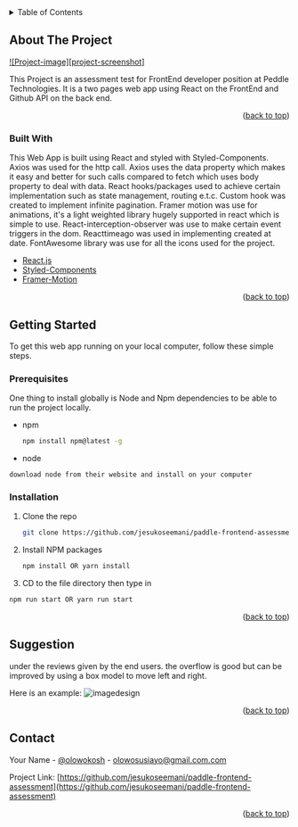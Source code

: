 <div id="top"></div>

<!-- TABLE OF CONTENTS -->
<details>
  <summary>Table of Contents</summary>
  <ol>
    <li>
      <a href="#about-the-project">About The Project</a>
      <ul>
        <li><a href="#built-with">Built With</a></li>
      </ul>
    </li>
    <li>
      <a href="#getting-started">Getting Started</a>
      <ul>
        <li><a href="#prerequisites">Prerequisites</a></li>
        <li><a href="#installation">Installation</a></li>
      </ul>
    </li>
    <li><a href="#usage">Usage</a></li>
    
    <li><a href="#contributing">Contributing</a></li>
    
    <li><a href="#contact">Contact</a></li>
   
  </ol>
</details>



<!-- ABOUT THE PROJECT -->
## About The Project

[![Project-image][project-screenshot]](https://user-images.githubusercontent.com/60023635/137707470-704e3e33-772c-4fcf-8d62-0631add6b7d5.png)

This Project is an assessment test for FrontEnd developer position at Peddle Technologies. It is a two pages web app using React on the FrontEnd and Github API on the back end.

<p align="right">(<a href="#top">back to top</a>)</p>



### Built With

This Web App is built using React and styled with Styled-Components. Axios was used for the http call. Axios uses the data property which makes it easy and better for such calls compared to fetch which uses body property to deal with data. React hooks/packages used to achieve certain implementation such as state management, routing e.t.c. Custom hook was created to implement infinite pagination. Framer motion was use for animations, it's a light weighted library hugely supported in react which is simple to use. React-interception-observer was use to make certain event triggers in the dom. Reacttimeago was used in implementing created at date. FontAwesome library was use for all the icons used for the project.


* [React.js](https://reactjs.org/)
* [Styled-Components](https://styled-components.com/)
* [Framer-Motion](https://www.framer.com/motion/)

<p align="right">(<a href="#top">back to top</a>)</p>



<!-- GETTING STARTED -->
## Getting Started

To get this web app running on your local computer, follow these simple steps.

### Prerequisites

One thing to install globally is Node and Npm dependencies to be able to run the project locally.

* npm
  ```sh
  npm install npm@latest -g
  ```
* node
 ```
 download node from their website and install on your computer 
 ```

### Installation

1. Clone the repo
   ```sh
   git clone https://github.com/jesukoseemani/paddle-frontend-assessment.git
   ```
2. Install NPM packages
   ```sh
   npm install OR yarn install
   ```
3. CD to the file directory then type in 
  ```sh
  npm run start OR yarn run start
  ```

<p align="right">(<a href="#top">back to top</a>)</p>





<!-- CONTRIBUTING -->
## Suggestion

under the reviews given by the end users. the overflow is good but can be improved by using a box model to move left and right.

Here is an example: ![imagedesign](https://user-images.githubusercontent.com/60023635/137703852-ae1fb9bd-cc0d-4100-b6f2-90fdacf660b2.jpeg)



<p align="right">(<a href="#top">back to top</a>)</p>



<!-- CONTACT -->
## Contact

Your Name - [@olowokosh](https://twitter.com/olowokosh) - olowosusiayo@gmail.com.com

Project Link: [https://github.com/jesukoseemani/paddle-frontend-assessment](https://github.com/jesukoseemani/paddle-frontend-assessment)

<p align="right">(<a href="#top">back to top</a>)</p>





